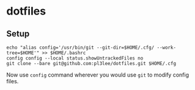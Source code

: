 # dotfiles
## Setup
```
echo "alias config='/usr/bin/git --git-dir=$HOME/.cfg/ --work-tree=$HOME'" >> $HOME/.bashrc
config config --local status.showUntrackedFiles no
git clone --bare git@github.com:pl3lee/dotfiles.git $HOME/.cfg
```
Now use `config` command wherever you would use `git` to modify config files.
